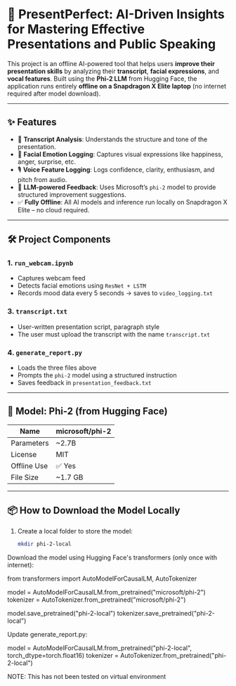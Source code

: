# 🎤 PresentPerfect: AI-Driven Insights for Mastering Effective Presentations and Public Speaking

This project is an offline AI-powered tool that helps users **improve their presentation skills** by analyzing their **transcript**, **facial expressions**, and **vocal features**. Built using the **Phi-2 LLM** from Hugging Face, the application runs entirely **offline on a Snapdragon X Elite laptop** (no internet required after model download).

---

## ✨ Features

- 📄 **Transcript Analysis**: Understands the structure and tone of the presentation.
- 🎥 **Facial Emotion Logging**: Captures visual expressions like happiness, anger, surprise, etc.
- 🎙️ **Voice Feature Logging**: Logs confidence, clarity, enthusiasm, and pitch from audio.
- 🧠 **LLM-powered Feedback**: Uses Microsoft’s `phi-2` model to provide structured improvement suggestions.
- ✅ **Fully Offline**: All AI models and inference run locally on Snapdragon X Elite – no cloud required.

---

## 🛠 Project Components

### 1. `run_webcam.ipynb`
- Captures webcam feed
- Detects facial emotions using `ResNet + LSTM`
- Records mood data every 5 seconds → saves to `video_logging.txt`

### 3. `transcript.txt`
- User-written presentation script, paragraph style
- The user must upload the transcript with the name `transcript.txt`

### 4. `generate_report.py`
- Loads the three files above
- Prompts the `phi-2` model using a structured instruction
- Saves feedback in `presentation_feedback.txt`

---

## 🤖 Model: Phi-2 (from Hugging Face)

| Name         | microsoft/phi-2 |
|--------------|------------------|
| Parameters   | ~2.7B            |
| License      | MIT              |
| Offline Use  | ✅ Yes           |
| File Size    | ~1.7 GB          |

---

## 📦 How to Download the Model Locally

1. Create a local folder to store the model:
   ```bash
   mkdir phi-2-local

Download the model using Hugging Face's transformers (only once with internet):

from transformers import AutoModelForCausalLM, AutoTokenizer

model = AutoModelForCausalLM.from_pretrained("microsoft/phi-2")
tokenizer = AutoTokenizer.from_pretrained("microsoft/phi-2")

model.save_pretrained("phi-2-local")
tokenizer.save_pretrained("phi-2-local")

Update generate_report.py:

model = AutoModelForCausalLM.from_pretrained("phi-2-local", torch_dtype=torch.float16)
tokenizer = AutoTokenizer.from_pretrained("phi-2-local")

NOTE:
This has not been tested on virtual environment



